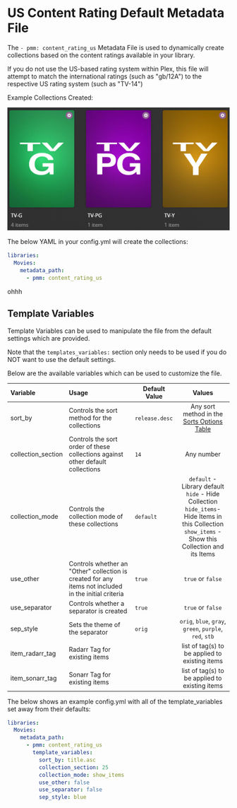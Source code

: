 # US Content Rating Default Metadata File

The `- pmm: content_rating_us` Metadata File is used to dynamically create collections based on the content ratings available in your library.

If you do not use the US-based rating system within Plex, this file will attempt to match the international ratings (such as "gb/12A") to the respective US rating system (such as "TV-14")

Example Collections Created:

![](../images/showcontent_rating_us.png)

The below YAML in your config.yml will create the collections:
```yaml
libraries:
  Movies:
    metadata_path:
      - pmm: content_rating_us
```

ohhh   
## Template Variables
Template Variables can be used to manipulate the file from the default settings which are provided. 

Note that the `templates_variables:` section only needs to be used if you do NOT want to use the default settings.

Below are the available variables which can be used to customize the file.


| Variable           | Usage                                                                                                | Default Value  |                                                                             Values                                                                             |
|:-------------------|:-----------------------------------------------------------------------------------------------------|----------------|:--------------------------------------------------------------------------------------------------------------------------------------------------------------:|
| sort_by            | Controls the sort method for the collections                                                         | `release.desc` |                                                  Any sort method in the [Sorts Options Table](#sort-options)                                                   |
| collection_section | Controls the sort order of these collections against other default collections                       | `14`           |                                                                           Any number                                                                           |
| collection_mode    | Controls the collection mode of these collections                                                    | `default`      | `default` - Library default<br/>`hide` - Hide Collection<br/>`hide_items`- Hide Items in this Collection<br/>`show_items` - Show this Collection and its Items |
| use_other          | Controls whether an "Other" collection is created for any items not included in the initial criteria | `true`         |                                                                       `true` or `false`                                                                        |
| use_separator      | Controls whether a separator is created                                                              | `true`         |                                                                       `true` or `false`                                                                        |
| sep_style          | Sets the theme of the separator                                                                      | `orig`         |                                                    `orig`, `blue`, `gray`, `green`, `purple`, `red`, `stb`                                                     |
| item_radarr_tag    | Radarr Tag for existing items                                                                        |                |                                                         list of tag(s) to be applied to existing items                                                         |
| item_sonarr_tag    | Sonarr Tag for existing items                                                                        |                |                                                         list of tag(s) to be applied to existing items                                                         |

The below shows an example config.yml with all of the template_variables set away from their defaults:

```yaml
libraries:
  Movies:
    metadata_path:
      - pmm: content_rating_us
        template_variables:
          sort_by: title.asc
          collection_section: 25
          collection_mode: show_items
          use_other: false
          use_separator: false
          sep_style: blue
```

